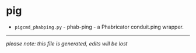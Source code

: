 # pig
* `pigcmd_phabping.py` -
phab-ping  - a Phabricator conduit.ping wrapper.

-----
*please note: this file is generated, edits will be lost*
